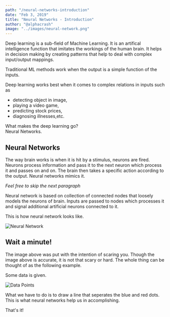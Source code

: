 ```yaml
---
path: "/neural-networks-introduction"
date: "Feb 3, 2019"
title: "Neural Networks - Introduction"
author: "@alphacrash"
image: "../images/neural-network.png"
---
```


Deep learning is a sub-field of Machine Learning. It is an artifical intelligence function that imitates the workings of the human brain. It helps in decision making by creating patterns that help to deal with complex input/output mappings.

Traditional ML methods work when the output is a simple function of the inputs. 

Deep learning works best when it comes to complex relations in inputs such as 
- detecting object in image, 
- playing a video game, 
- predicting stock prices, 
- diagnosing illnesses,etc. 

What makes the deep learning go?  
Neural Networks.

## Neural Networks

The way brain works is when it is hit by a stimulus, neurons are fired. Neurons process information and pass it to the next neuron which process it and passes on and on. The brain then takes a specific action according to the output. Neural networks mimics it.

*Feel free to skip the next paragraph*

Neural network is based on collection of connected nodes that loosely models the neurons of brain. Inputs are passed to nodes which processes it and signal additional artificial neurons connected to it.


This is how neural network looks like.

![Neural Network](https://raw.githubusercontent.com/alphacrash/alphacrash/master/src/images/neural-network.png)

## Wait a minute!

The image above was put with the intention of scaring you. Though the image above is accurate, it is not that scary or hard. The whole thing can be thought of as the following example.

Some data is given.

![Data Points](https://raw.githubusercontent.com/alphacrash/alphacrash/master/src/images/data-points.png)

What we have to do is to draw a line that seperates the blue and red dots. This is what neural networks help us in accomplishing.

That's it!